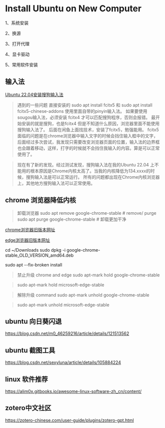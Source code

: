 # Install Ubuntu on New Computer
 
1、系统安装

2、换源

3、打开代理

4、显卡驱动

5、常用软件安装

## 输入法

[Ubuntu 22.04安装搜狗输入法](https://blog.csdn.net/Mr_Sudo/article/details/124874239)

> 遇到的一些问题
> 直接安装的 sudo apt install fcitx5 和 sudo apt install fcitx5-chinese-addons
> 使用里面自带的pinyin输入法。
> 如果要使用sougou输入法，必须安装 fcitx4 才可以匹配搜狗程序，否则会报错。
> 最开始安装的就是搜狗，也是fcitx4 但是不知道什么原因，浏览器里面不能使用搜狗输入法了。
> 后面在闲鱼上面找技术，安装了fcitx5，勉强能用。
> fcitx5面临的问题是在chrome浏览器中输入文字的时候会挡住输入框中的文字，后面经过多次尝试，我发现只需要改变浏览器页面的位置，输入法的边界框也会跟着移动，这样，打字的时候就不会挡住我输入的内容。算是可以正常使用了。

> 现在有了新的发现。经过测试发现，搜狗输入法在我的Ubuntu 22.04 上不能用的根本原因是Chrome内核太高了。当我的内核降低为134.xxxx的时候，搜狗输入法是可以正常运行。
> 所有的问题都出现在Chrome内核浏览器上，其他地方搜狗输入法可以正常使用。

## chrome 浏览器降低内核

> 卸载浏览器
> sudo apt remove google-chrome-stable   # remove/ purge
> sudo apt purge google-chrome-stable    # 卸载更加干净


[chrome浏览器旧版本网址](https://www.slimjet.com/chrome/google-chrome-old-version.php)

[edge浏览器旧版本网址](https://packages.microsoft.com/repos/edge/pool/main/m/microsoft-edge-stable/)

cd ~/Downloads
sudo dpkg -i google-chrome-stable_OLD_VERSION_amd64.deb

sudo apt --fix-broken install


> 禁止升级 chrome and edge
> sudo apt-mark hold google-chrome-stable

> sudo apt-mark hold microsoft-edge-stable

> 解除升级 command
> sudo apt-mark unhold google-chrome-stable

> sudo apt-mark unhold microsoft-edge-stable



## ubuntu 向日葵闪退

https://blog.csdn.net/m0_46259216/article/details/121513562

## ubuntu 截图工具

<https://blog.csdn.net/sexyluna/article/details/105884224>

## linux 软件推荐

<https://alim0x.gitbooks.io/awesome-linux-software-zh_cn/content/>


## zotero中文社区

https://zotero-chinese.com/user-guide/plugins/zotero-gpt.html

